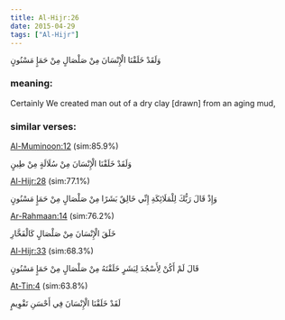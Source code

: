 ```yaml
---
title: Al-Hijr:26
date: 2015-04-29
tags: ["Al-Hijr"]
---
```

وَلَقَدْ خَلَقْنَا الْإِنْسَانَ مِنْ صَلْصَالٍ مِنْ حَمَإٍ مَسْنُونٍ
### meaning: 
Certainly We created man out of a dry clay [drawn] from an aging mud,
### similar verses: 

[Al-Muminoon:12](/23/12) (sim:85.9%)

وَلَقَدْ خَلَقْنَا الْإِنْسَانَ مِنْ سُلَالَةٍ مِنْ طِينٍ

[Al-Hijr:28](/15/28) (sim:77.1%)

وَإِذْ قَالَ رَبُّكَ لِلْمَلَائِكَةِ إِنِّي خَالِقٌ بَشَرًا مِنْ صَلْصَالٍ مِنْ حَمَإٍ مَسْنُونٍ

[Ar-Rahmaan:14](/55/14) (sim:76.2%)

خَلَقَ الْإِنْسَانَ مِنْ صَلْصَالٍ كَالْفَخَّارِ

[Al-Hijr:33](/15/33) (sim:68.3%)

قَالَ لَمْ أَكُنْ لِأَسْجُدَ لِبَشَرٍ خَلَقْتَهُ مِنْ صَلْصَالٍ مِنْ حَمَإٍ مَسْنُونٍ

[At-Tin:4](/95/4) (sim:63.8%)

لَقَدْ خَلَقْنَا الْإِنْسَانَ فِي أَحْسَنِ تَقْوِيمٍ
